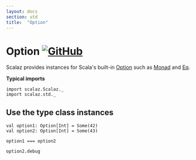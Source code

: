 ```yaml
---
layout: docs
section: std
title:  "Option"
---
```


# Option [![GitHub](../img/github.png)](https://github.com/scalaz/scalaz/blob/series/8.0.x/std/shared/src/main/scala/option.scala)

Scalaz provides instances for Scala's built-in [Option](https://www.scala-lang.org/api/current/scala/Option.html) such as [Monad](../ct/Monad.html) and [Eq](../core/Eq.html).

**Typical imports**

```tut:silent
import scalaz.Scalaz._
import scalaz.std._
```

## Use the type class instances

```tut
val option1: Option[Int] = Some(42)
val option2: Option[Int] = Some(43)

option1 === option2

option2.debug
```
